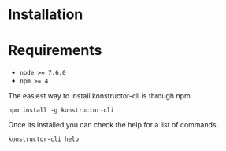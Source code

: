 # Installation

# Requirements
- `node >= 7.6.0`
- `npm >= 4`

The easiest way to install konstructor-cli is through npm.
```
npm install -g konstructor-cli
```

Once its installed you can check the help for a list of commands.
```
konstructor-cli help
```
